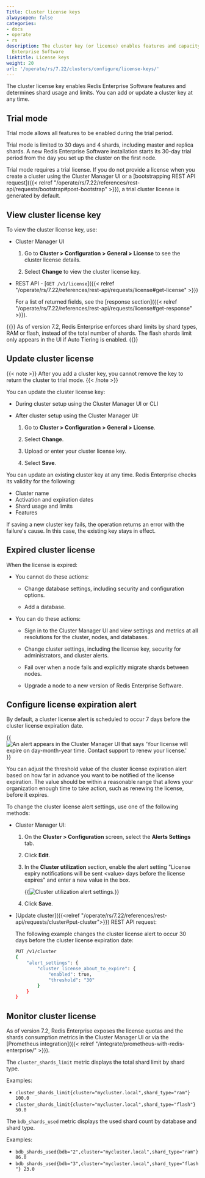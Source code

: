 ```yaml
---
Title: Cluster license keys
alwaysopen: false
categories:
- docs
- operate
- rs
description: The cluster key (or license) enables features and capacity within Redis
  Enterprise Software
linktitle: License keys
weight: 20
url: '/operate/rs/7.22/clusters/configure/license-keys/'
---
```

The cluster license key enables Redis Enterprise Software features and determines shard usage and limits.
You can add or update a cluster key at any time.

## Trial mode

Trial mode allows all features to be enabled during the trial period.

Trial mode is limited to 30 days and 4 shards, including master and replica shards. A new Redis Enterprise Software installation starts its 30-day trial period from the day you set up the cluster on the first node.

Trial mode requires a trial license. If you do not provide a license when you create a cluster using the Cluster Manager UI or a [bootstrapping REST API request]({{< relref "/operate/rs/7.22/references/rest-api/requests/bootstrap#post-bootstrap" >}}), a trial cluster license is generated by default.

## View cluster license key

To view the cluster license key, use:

- Cluster Manager UI

    1. Go to **Cluster > Configuration > General > License** to see the cluster license details.

    1. Select **Change** to view the cluster license key.

- REST API - [`GET /v1/license`]({{< relref "/operate/rs/7.22/references/rest-api/requests/license#get-license" >}})

    For a list of returned fields, see the [response section]({{< relref "/operate/rs/7.22/references/rest-api/requests/license#get-response" >}}).

{{<note>}}
As of version 7.2, Redis Enterprise enforces shard limits by shard types, RAM or flash, instead of the total number of shards. The flash shards limit only appears in the UI if Auto Tiering is enabled.
{{</note>}}

## Update cluster license

{{< note >}}
After you add a cluster key, you cannot remove the key to return the cluster to trial mode.
{{< /note >}}

You can update the cluster license key:

- During cluster setup using the Cluster Manager UI or CLI

- After cluster setup using the Cluster Manager UI:

    1. Go to **Cluster > Configuration > General > License**.
    
    1. Select **Change**.

    1. Upload or enter your cluster license key.
    
    1. Select **Save**.

You can update an existing cluster key at any time.
Redis Enterprise checks its validity for the following:
- Cluster name
- Activation and expiration dates
- Shard usage and limits
- Features

If saving a new cluster key fails, the operation returns an error with the failure's cause.
In this case, the existing key stays in effect.

## Expired cluster license

When the license is expired:

- You cannot do these actions:

    - Change database settings, including security and configuration options.

    - Add a database.

- You can do these actions:

    - Sign in to the Cluster Manager UI and view settings and metrics at all resolutions for the cluster, nodes, and databases.

    - Change cluster settings, including the license key, security for administrators, and cluster alerts.

    - Fail over when a node fails and explicitly migrate shards between nodes.

    - Upgrade a node to a new version of Redis Enterprise Software.

## Configure license expiration alert

By default, a cluster license alert is scheduled to occur 7 days before the cluster license expiration date.

{{<image filename="images/rs/screenshots/cluster/cluster-license-expiration-alert.png" alt="An alert appears in the Cluster Manager UI that says 'Your license will expire on day-month-year time. Contact support to renew your license.'" >}}

You can adjust the threshold value of the cluster license expiration alert based on how far in advance you want to be notified of the license expiration. The value should be within a reasonable range that allows your organization enough time to take action, such as renewing the license, before it expires.

To change the cluster license alert settings, use one of the following methods:

- Cluster Manager UI:

    1. On the **Cluster > Configuration** screen, select the **Alerts Settings** tab.

    1. Click **Edit**.

    1. In the **Cluster utilization** section, enable the alert setting "License expiry notifications will be sent \<value\> days before the license expires" and enter a new value in the box.

        {{<image filename="images/rs/screenshots/cluster/cluster-config-alert-settings-utilization.png" alt="Cluster utilization alert settings." >}}

    1. Click **Save**.


- [Update cluster]({{<relref "/operate/rs/7.22/references/rest-api/requests/cluster#put-cluster">}}) REST API request:

    The following example changes the cluster license alert to occur 30 days before the cluster license expiration date:

    ```sh
    PUT /v1/cluster
    {
        "alert_settings": {
            "cluster_license_about_to_expire": {
                "enabled": true,
                "threshold": "30"
            }
        }
    }
    ```

## Monitor cluster license

As of version 7.2, Redis Enterprise exposes the license quotas and the shards consumption metrics in the Cluster Manager UI or via the [Prometheus integration]({{< relref "/integrate/prometheus-with-redis-enterprise/" >}}).

The `cluster_shards_limit` metric displays the total shard limit by shard type.

Examples:
- `cluster_shards_limit{cluster="mycluster.local",shard_type="ram"} 100.0`
- `cluster_shards_limit{cluster="mycluster.local",shard_type="flash"} 50.0`

The `bdb_shards_used` metric displays the used shard count by database and shard type.

Examples:
- `bdb_shards_used{bdb="2",cluster="mycluster.local",shard_type="ram"} 86.0`
- `bdb_shards_used{bdb="3",cluster="mycluster.local",shard_type="flash"} 23.0`


